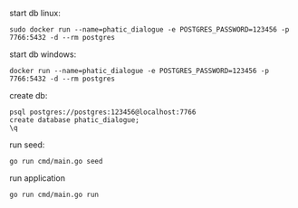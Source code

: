 start db linux:
```shell
sudo docker run --name=phatic_dialogue -e POSTGRES_PASSWORD=123456 -p   7766:5432 -d --rm postgres
```

start db windows:
```shell
docker run --name=phatic_dialogue -e POSTGRES_PASSWORD=123456 -p   7766:5432 -d --rm postgres
```

create db:
```shell
psql postgres://postgres:123456@localhost:7766
create database phatic_dialogue;
\q
```

run seed:
```shell
go run cmd/main.go seed
```

run application
```shell
go run cmd/main.go run
```